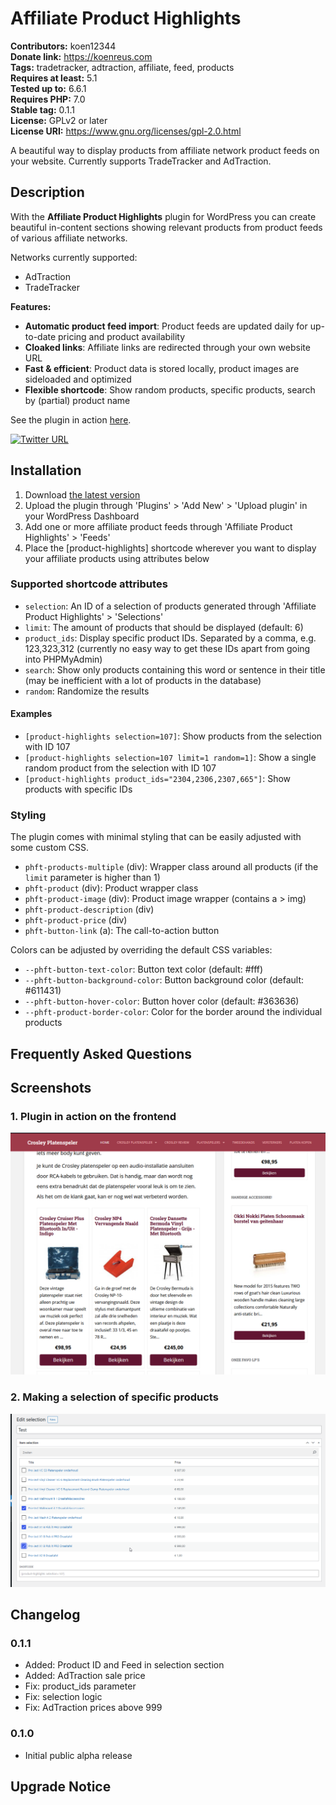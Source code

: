 # Affiliate Product Highlights #
**Contributors:** koen12344  
**Donate link:** https://koenreus.com  
**Tags:** tradetracker, adtraction, affiliate, feed, products  
**Requires at least:** 5.1  
**Tested up to:** 6.6.1  
**Requires PHP:** 7.0  
**Stable tag:** 0.1.1  
**License:** GPLv2 or later  
**License URI:** https://www.gnu.org/licenses/gpl-2.0.html  

A beautiful way to display products from affiliate network product feeds on your website. Currently supports TradeTracker and AdTraction.

## Description ##

With the **Affiliate Product Highlights** plugin for WordPress you can create beautiful in-content sections showing relevant
products from product feeds of various affiliate networks.

Networks currently supported:
* AdTraction
* TradeTracker

**Features:**

* **Automatic product feed import**: Product feeds are updated daily for up-to-date pricing and product availability
* **Cloaked links**: Affiliate links are redirected through your own website URL
* **Fast & efficient**: Product data is stored locally, product images are sideloaded and optimized
* **Flexible shortcode**: Show random products, specific products, search by (partial) product name

See the plugin in action [here](https://projectplatenspelers.nl/).

[![Twitter URL](https://img.shields.io/twitter/url/https/twitter.com/KoenReus.svg?style=social&label=Follow%20%40KoenReus)](https://twitter.com/KoenReus)

## Installation ##

1. Download [the latest version](https://github.com/koen12344/affiliate-product-highlights/releases/latest)
1. Upload the plugin through 'Plugins' > 'Add New' > 'Upload plugin' in your WordPress Dashboard
1. Add one or more affiliate product feeds through 'Affiliate Product Highlights' > 'Feeds'
1. Place the [product-highlights] shortcode wherever you want to display your affiliate products using attributes below

### Supported shortcode attributes

* `selection`: An ID of a selection of products generated through 'Affiliate Product Highlights' > 'Selections'
* `limit`: The amount of products that should be displayed (default: 6)
* `product_ids`: Display specific product IDs. Separated by a comma, e.g. 123,323,312 (currently no easy way to get these IDs apart from going into PHPMyAdmin)
* `search`: Show only products containing this word or sentence in their title (may be inefficient with a lot of products in the database)
* `random`: Randomize the results

#### Examples

* `[product-highlights selection=107]`: Show products from the selection with ID 107
* `[product-highlights selection=107 limit=1 random=1]`: Show a single random product from the selection with ID 107
* `[product-highlights product_ids="2304,2306,2307,665"]`: Show products with specific IDs

### Styling

The plugin comes with minimal styling that can be easily adjusted with some custom CSS.

* `phft-products-multiple` (div): Wrapper class around all products (if the `limit` parameter is higher than 1)
* `phft-product` (div): Product wrapper class
* `phft-product-image` (div): Product image wrapper (contains a > img)
* `phft-product-description` (div)
* `phft-product-price` (div)
* `phft-button-link` (a): The call-to-action button

Colors can be adjusted by overriding the default CSS variables:

* `--phft-button-text-color`: Button text color (default: #fff)
* `--phft-button-background-color`: Button background color (default: #611431)
* `--phft-button-hover-color`: Button hover color (default: #363636)
* `--phft-product-border-color`: Color for the border around the individual products

## Frequently Asked Questions ##

## Screenshots ##

### 1. Plugin in action on the frontend ###
![Plugin in action on the frontend](assets/screenshot-1.png)

### 2. Making a selection of specific products ###
![Making a selection of specific products](assets/screenshot-2.png)


## Changelog ##

### 0.1.1 ###
* Added: Product ID and Feed in selection section
* Added: AdTraction sale price
* Fix: product_ids parameter
* Fix: selection logic
* Fix: AdTraction prices above 999

### 0.1.0 ###
* Initial public alpha release

## Upgrade Notice ##
